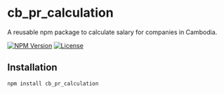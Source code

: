 # cb_pr_calculation

A reusable npm package to calculate salary for companies in Cambodia.

[![NPM Version](https://img.shields.io/npm/v/cb_pr_calculation.svg)](https://www.npmjs.com/package/cb_pr_calculation)
[![License](https://img.shields.io/npm/l/cb_pr_calculation.svg)](https://github.com/your-username/cb_pr_calculation/blob/main/LICENSE)

## Installation

```bash
npm install cb_pr_calculation
